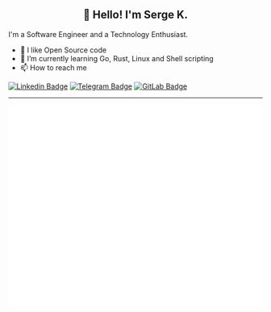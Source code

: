 <h2 align="center">👋 Hello! I'm Serge K.</h2>

I'm a Software Engineer and a Technology Enthusiast.

- 🔭 I like Open Source code
- 🌱 I’m currently learning Go, Rust, Linux and Shell scripting
- 📫 How to reach me 

[![Linkedin Badge](https://img.shields.io/badge/-phnx47-grey?style=flat&logo=Linkedin&logoColor=white)](https://www.linkedin.com/in/phnx47/ "Connect on LinkedIn")
[![Telegram Badge](https://img.shields.io/badge/-phnx47-grey?style=flat&logo=Telegram&logoColor=white)](https://t.me/phnx47 "Contact on Telegram")
[![GitLab Badge](https://img.shields.io/badge/-phnx47-grey?style=flat&logo=GitLab&logoColor=white)](https://gitlab.com/phnx47 "On GitLab")

-------
![Metrics](https://github.com/phnx47/phnx47/blob/master/github-metrics.svg)
